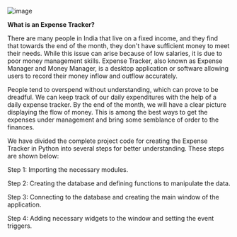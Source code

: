 ![image](https://github.com/tanumalik12/Expense_Tracker/assets/128899444/6a07d867-517e-41d3-afc9-b8258b945c7b)



**What is an Expense Tracker?**


There are many people in India that live on a fixed income, and they find that towards the end of the month, they don't have sufficient money to meet their needs. While this issue can arise because of low salaries, it is due to poor money management skills. Expense Tracker, also known as Expense Manager and Money Manager, is a desktop application or software allowing users to record their money inflow and outflow accurately.

People tend to overspend without understanding, which can prove to be dreadful. We can keep track of our daily expenditures with the help of a daily expense tracker. By the end of the month, we will have a clear picture displaying the flow of money. This is among the best ways to get the expenses under management and bring some semblance of order to the finances.


We have divided the complete project code for creating the Expense Tracker in Python into several steps for better understanding. These steps are shown below:



Step 1: Importing the necessary modules.


Step 2: Creating the database and defining functions to manipulate the data.


Step 3: Connecting to the database and creating the main window of the application.


Step 4: Adding necessary widgets to the window and setting the event triggers.
